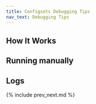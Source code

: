 ```yaml
---
title: Configsets Debugging Tips
nav_text: Debugging Tips
---
```


## How It Works

## Running manually

## Logs

{% include prev_next.md %}
